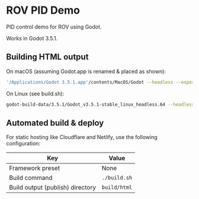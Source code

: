 # ROV PID Demo

PID control demo for ROV using Godot.

Works in Godot 3.5.1.

## Building HTML output

On macOS (assuming Godot.app is renamed & placed as shown):
```sh
'/Applications/Godot 3.5.1.app'/contents/MacOS/Godot --headless --export HTML5
```

On Linux (see build.sh):
```sh
godot-build-data/3.5.1/Godot_v3.5.1-stable_linux_headless.64 --headless --export HTML5
```

## Automated build & deploy

For static hosting like Cloudflare and Netlify, use the following configuration:

| Key | Value |
|-|-|
| Framework preset |  None |
| Build command | `./build.sh` |
| Build output (publish) directory | `build/html` |


